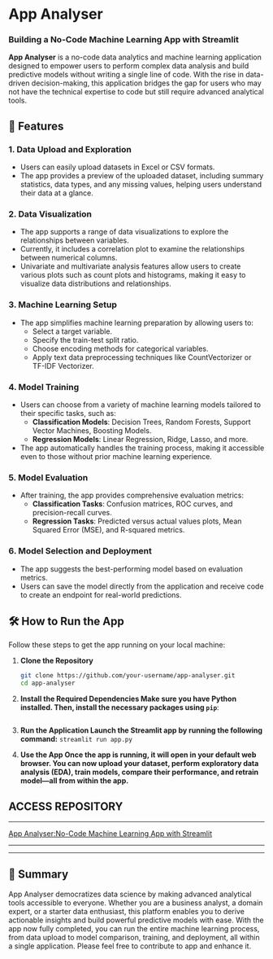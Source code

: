 # App Analyser

### Building a No-Code Machine Learning App with Streamlit

**App Analyser** is a no-code data analytics and machine learning application designed to empower users to perform complex data analysis and build predictive models without writing a single line of code. With the rise in data-driven decision-making, this application bridges the gap for users who may not have the technical expertise to code but still require advanced analytical tools.

## 🌟 Features

### 1. Data Upload and Exploration
- Users can easily upload datasets in Excel or CSV formats.
- The app provides a preview of the uploaded dataset, including summary statistics, data types, and any missing values, helping users understand their data at a glance.

### 2. Data Visualization
- The app supports a range of data visualizations to explore the relationships between variables.
- Currently, it includes a correlation plot to examine the relationships between numerical columns.
- Univariate and multivariate analysis features allow users to create various plots such as count plots and histograms, making it easy to visualize data distributions and relationships.

### 3. Machine Learning Setup
- The app simplifies machine learning preparation by allowing users to:
  - Select a target variable.
  - Specify the train-test split ratio.
  - Choose encoding methods for categorical variables.
  - Apply text data preprocessing techniques like CountVectorizer or TF-IDF Vectorizer.

### 4. Model Training
- Users can choose from a variety of machine learning models tailored to their specific tasks, such as:
  - **Classification Models**: Decision Trees, Random Forests, Support Vector Machines, Boosting Models.
  - **Regression Models**: Linear Regression, Ridge, Lasso, and more.
- The app automatically handles the training process, making it accessible even to those without prior machine learning experience.

### 5. Model Evaluation
- After training, the app provides comprehensive evaluation metrics:
  - **Classification Tasks**: Confusion matrices, ROC curves, and precision-recall curves.
  - **Regression Tasks**: Predicted versus actual values plots, Mean Squared Error (MSE), and R-squared metrics.

### 6. Model Selection and Deployment
- The app suggests the best-performing model based on evaluation metrics.
- Users can save the model directly from the application and receive code to create an endpoint for real-world predictions.

## 🛠 How to Run the App

Follow these steps to get the app running on your local machine:

1. **Clone the Repository**
   ```bash
   git clone https://github.com/your-username/app-analyser.git
   cd app-analyser
    ```
2. **Install the Required Dependencies Make sure you have Python installed. Then, install the necessary packages using `pip`**:
    ```pip install -r requirements.txt
    ```

3. **Run the Application Launch the Streamlit app by running the following command:**
    ```streamlit run app.py ```

4. **Use the App Once the app is running, it will open in your default web browser. You can now upload your dataset, perform exploratory data analysis (EDA), train models, compare their performance, and retrain model—all from within the app.**


## ACCESS REPOSITORY
---
[App Analyser:No-Code Machine Learning App with Streamlit](https://github.com/Stephen-Kamau/App-Analyser-A-No-Code-Machine-Learning-App-with-Streamlit)

---


---

## 🚀 Summary
App Analyser democratizes data science by making advanced analytical tools accessible to everyone. Whether you are a business analyst, a domain expert, or a starter data enthusiast, this platform enables you to derive actionable insights and build powerful predictive models with ease. With the app now fully completed, you can run the entire machine learning process, from data upload to model comparison, training, and deployment, all within a single application.
Please feel free to contribute to app and enhance it.


